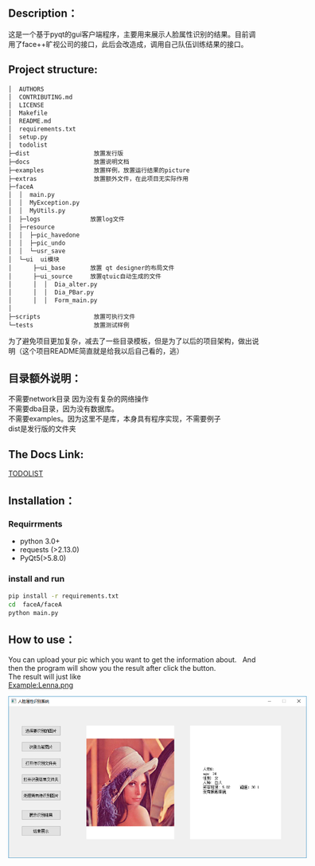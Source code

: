 ## Description：
这是一个基于pyqt的gui客户端程序，主要用来展示人脸属性识别的结果。目前调用了face++旷视公司的接口，此后会改造成，调用自己队伍训练结果的接口。

## Project structure:
``` proj structure
│  AUTHORS  
│  CONTRIBUTING.md  
│  LICENSE  
│  Makefile  
│  README.md  
│  requirements.txt  
│  setup.py  
│  todolist  
├─dist                  放置发行版  
├─docs                  放置说明文档   
├─examples              放置样例，放置运行结果的picture  
├─extras                放置额外文件，在此项目无实际作用  
├─faceA  
│  │  main.py  
│  │  MyException.py  
│  │  MyUtils.py  
│  ├─logs              放置log文件  
│  ├─resource  
│  │  ├─pic_havedone  
│  │  ├─pic_undo  
│  │  └─usr_save  
│  └─ui  ui模块  
│      ├─ui_base       放置 qt designer的布局文件  
│      ├─ui_source     放置qtuic自动生成的文件  
│      │  │  Dia_alter.py  
│      │  │  Dia_PBar.py  
│      │  │  Form_main.py  
│
├─scripts               放置可执行文件  
└─tests                 放置测试样例  

```

  为了避免项目更加复杂，减去了一些目录模板，但是为了以后的项目架构，做出说明（这个项目README简直就是给我以后自己看的，逃）

## 目录额外说明：
不需要network目录 因为没有复杂的网络操作  
不需要dba目录，因为没有数据库。  
不需要examples。因为这里不是库，本身具有程序实现，不需要例子   
dist是发行版的文件夹  


## The Docs Link:
[TODOLIST](https://github.com/ThomasRaymond/faceA/blob/master/docs/todolist)

## Installation：
### Requirrments
* python 3.0+
* requests (>2.13.0)
* PyQt5(>5.8.0)

### install and run
```bash
pip install -r requirements.txt
cd  faceA/faceA
python main.py  
```

## How to use：
You can upload your pic which you want to get the information about.   
And then the program will show you the result after click the button.    
The result will just like  
[Example:Lenna.png](https://github.com/ThomasRaymond/faceA/blob/master/examples/testpic.png)

<p align='center'>
<img src='examples/testpic.png' title='Face Attributes Recognition example' style='max-width:600px'></img>
</p>

